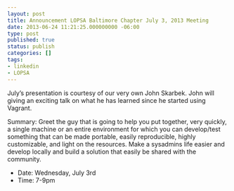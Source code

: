 ```yaml
---
layout: post
title: Announcement LOPSA Baltimore Chapter July 3, 2013 Meeting
date: 2013-06-24 11:21:25.000000000 -06:00
type: post
published: true
status: publish
categories: []
tags:
- linkedin
- LOPSA
---
```

July’s presentation is courtesy of our very own John Skarbek. John will giving an exciting talk on what he has learned since he started using Vagrant.

Summary: Greet the guy that is going to help you put together, very quickly, a single machine or an entire environment for which you can develop/test something that can be made portable, easily reproducible, highly customizable, and light on the resources. Make a sysadmins life easier and develop locally and build a solution that easily be shared with the community.

* Date: Wednesday, July 3rd
* Time: 7-9pm
